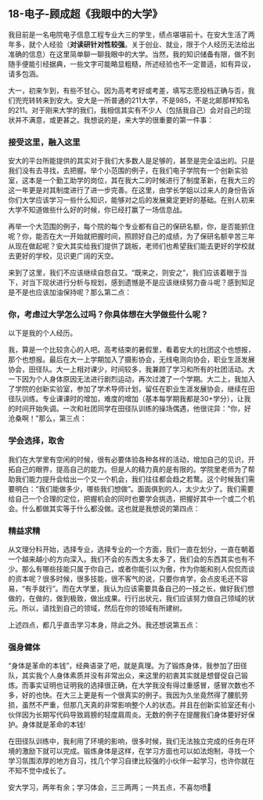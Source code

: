 ## 18-电子-顾成超《我眼中的大学》

我目前是一名电院电子信息工程专业大三的学生，绩点堪堪前十。在安大生活了两年多，就个人经验（**对读研针对性较强**。关于创业、就业，限于个人经历无法给出准确的信息）在这里简单聊一聊我眼中的大学。当然，我的知识储备有限，做不到随手便能引经据典，一些文字可能略显粗糙，所述经验也不一定普适，如有异议，请多包涵。

大一，初来乍到，有些不甘心。因为高考考好或考差，填写志愿投档正确与否，我们兜兜转转来到安大。安大是一所普通的211大学，不是985，不是北邮那样知名的211。对于刚来大学的我们，我相信其实有不少人（包括我自己）会对自己的现状并不满意，或更甚之。我想说的是，来大学的很重要的第一件事：

### 接受这里，融入这里

安大的平台所能提供的其实对于我们大多数人是足够的，甚至是完全溢出的。只是我们没有去寻找，去把握。举个小范围的例子，在我们电子学院有一个创新实验室，这本是一个勤工助学的岗位，其在我大二的时候进行了制度革新，在我大三的这一年更是对其制度进行了进一步完善。在这里，由学长学姐以过来人的身份告诉你们大学应该学习一些什么知识，能够对之后的发展奠定更好的基础。在别人初来大学不知道做些什么好的时候，你已经打赢了一场信息战。

再举一个大范围的例子，每个院的每个专业都有自己的保研名额，你，是否能抓住呢？你，能否在大一开始就把握时间，照顾好自己的成绩，为了保研名额辛苦三年从现在做起呢？安大其实给我们提供了跳板，老师们也希望我们能去更好的学校就去更好的学校，见识更广阔的天空。

来到了这里，我们不应该继续自怨自艾。“既来之，则安之”，我们应该着眼于当下，对当下现状进行分析与规划，感到遗憾是不是应该继续努力奋斗呢？感到知足是不是也应该加油保持呢？那么第二点：

### 你，考虑过大学怎么过吗？你具体想在大学做些什么呢？

以下是我的个人经历。

我，算是一个比较贪心的人吧。高考结束的暑假里，看着安大的社团这个也想报，那个也想报。最后在大一上学期加入了摄影协会，无线电测向协会，职业生涯发展协会，田径队。大一上相对课少，时间较多，我兼顾了学习和所有的社团活动。大一下因为个人身体原因无法进行剧烈运动，再次过渡了一个学期。大二上，我加入了学院的创新实验室，参加了学术导师计划，留任在职业生涯发展协会，继续在田径队训练。专业课课时的增加，难度的增加（基本每学期我都是30+学分），让我的时间开始失调。一次和社团同学在田径队训练的操场偶遇，他很诧异：“你，好沧桑啊！”那么，第三点：

### 学会选择，取舍

我们在大学里有空闲的时候，很有必要体验各种各样的活动，增加自己的见识，开拓自己的眼界，提高自己的能力。但是人的精力真的是有限的。学院里老师为了帮助我们能力提升会给出一个又一个机会，我们往往都会趋之若鹜。这个时候我们需要明白：“我们能做多少，哪些我们想做”。面面俱到的人，太少太少了。我们需要给自己一个合理的定位，把握机会的同时也要学会挑选，把握好其中一个或二个机会。什么都做其实等于什么都没做。这也就是我想说的第四点：

### 精益求精

从文理分科开始，选择专业，选择专业的一个方面，我们一直在划分，一直在朝着一个越来越小的方向深入。我们不会的东西太多太多了，我们会的东西其实也有不少。那么有哪些技能只属于你自己，或者你能引以为傲，作为你能和别人侃侃而谈的资本呢？很多时候，很多技能，很不客气的说，只要你肯学，会点皮毛还不容易，“有手就行”。而在大学里，我认为应该需要具备自己的一技之长，做好我们想做的，在做的，做到极致，做出成果。行行出状元，我们应该努力做自己领域的状元。所以，请找到自己的领域，然后在你的领域有所建树。

上述四点，都几乎直击学习本身，除此之外。我还想说第五点：

### 强身健体

“身体是革命的本钱”，经典语录了吧，就是真理。为了锻炼身体，我参加了田径队，其实我个人身体素质并没有非常出众，来这里的初衷其实就是想督促自己锻炼。而事实证明也证明我的选择很正确，在大学我没有得过重感冒，感冒次数也不多，好的也快。在大三上更是有一个很真实的例子。我因为久坐竟然得了腰肌劳损，虽然不严重，但那几天真的非常影响整个人的状态。并且在创新实验室还有小伙伴因为长期写代码导致肩膀的轻度肩周炎。无数的例子在提醒我们身体要好好保护。身体就是革命的本钱!

在田径队训练中，我利用了环境的影响，很多时候，我们无法独立完成的任务在环境的激励下就可以完成。锻炼身体是这样，在学习方面也可以如法炮制，寻找一个学习氛围浓厚的地方自习，找几个学习自律比较强的小伙伴一起学习，也许你就在不知不觉中成长了。

安大学习，两年有余；学习体会，三三两两；一共五点，不喜勿喷🤣